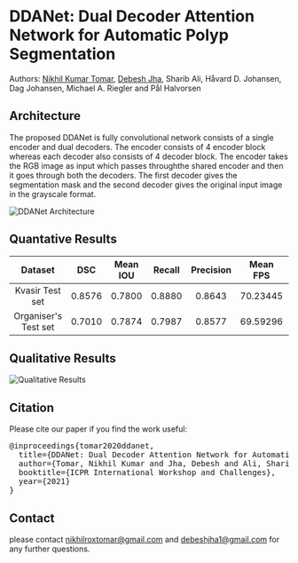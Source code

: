# DDANet: Dual Decoder Attention Network for Automatic Polyp Segmentation

Authors: [Nikhil Kumar Tomar](https://www.linkedin.com/in/nktomar/), [Debesh Jha](https://scholar.google.com/citations?user=mMTyE68AAAAJ&hl=en), Sharib Ali, Håvard D. Johansen, Dag Johansen, Michael A. Riegler and Pål Halvorsen

## Architecture
The proposed DDANet is fully convolutional network consists of a single encoder and dual decoders. The encoder  consists  of  4  encoder  block  whereas  each  decoder  also  consists  of  4 decoder block. The encoder takes the RGB image as input which passes throughthe shared encoder and then it goes through both the decoders. The first decoder gives the segmentation mask and the  second  decoder gives the original input image in the grayscale format.

![DDANet Architecture](figures/EndoTect.png)

## Quantative Results
| Dataset | DSC |  Mean IOU| Recall | Precision | Mean FPS | Mean Time |
| :---: | :---: | :---: | :---: | :---: | :---: | :---: |
| Kvasir Test set | 0.8576 | 0.7800 | 0.8880 | 0.8643 | 70.23445 | 0.014238
| Organiser's Test set | 0.7010 | 0.7874 | 0.7987 | 0.8577 | 69.59296 | 0.014369

## Qualitative Results
![Qualitative Results](figures/figure_name.png)

## Citation
Please cite our paper if you find the work useful: 
<pre>
@inproceedings{tomar2020ddanet,
  title={DDANet: Dual Decoder Attention Network for Automatic Polyp Segmentation},
  author={Tomar, Nikhil Kumar and Jha, Debesh and Ali, Sharib and Johansen, H{\aa}vard D and Johansen, Dag and Riegler, Michael A and Halvorsen, P{\aa}l},
  booktitle={ICPR International Workshop and Challenges},
  year={2021}
}
</pre>

## Contact
please contact nikhilroxtomar@gmail.com and debeshjha1@gmail.com for any further questions. 
